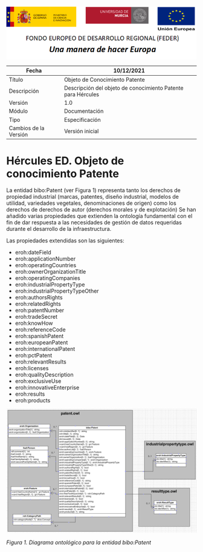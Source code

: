 ![](../../Docs/media/CabeceraDocumentosMD.png)

| Fecha         | 10/12/2021                                                   |
| ------------- | ------------------------------------------------------------ |
|Título|Objeto de Conocimiento Patente| 
|Descripción|Descripción del objeto de conocimiento Patente para Hércules|
|Versión|1.0|
|Módulo|Documentación|
|Tipo|Especificación|
|Cambios de la Versión|Versión inicial|

# Hércules ED. Objeto de conocimiento Patente

La entidad bibo:Patent (ver Figura 1) representa tanto los derechos de propiedad industrial (marcas, patentes, diseño industrial, modelos de utilidad, variedades vegetales, denominaciones de origen) como los derechos de derechos de autor (derechos morales y de explotación)
Se han añadido varias propiedades que extienden la ontología fundamental con el fin de dar respuesta a las necesidades de gestión de datos requeridas durante el desarrollo de la infraestructura.

Las propiedades extendidas son las siguientes:

- eroh:dateField
- eroh:applicationNumber
- eroh:operatingCountries
- eroh:ownerOrganizationTitle
- eroh:operatingCompanies
- eroh:industrialPropertyType
- eroh:industrialPropertyTypeOther
- eroh:authorsRights
- eroh:relatedRights
- eroh:patentNumber
- eroh:tradeSecret
- eroh:knowHow
- eroh:referenceCode
- eroh:spanishPatent
- eroh:europeanPatent
- eroh:internationalPatent
- eroh:pctPatent
- eroh:relevantResults
- eroh:licenses
- eroh:qualityDescription
- eroh:exclusiveUse
- eroh:innovativeEnterprise
- eroh:results
- eroh:products


![](../../Docs/media/ObjetosDeConocimiento/Patent.png)

*Figura 1. Diagrama ontológico para la entidad bibo:Patent*
